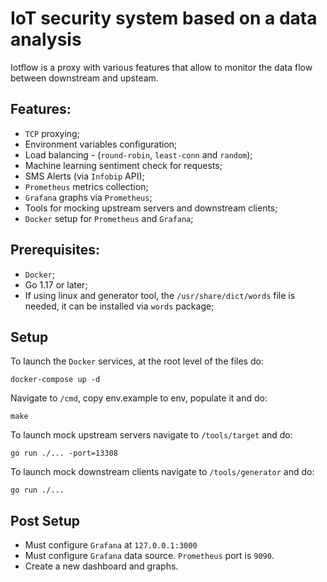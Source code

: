 # IoT security system based on a data analysis

Iotflow is a proxy with various features that allow to monitor the data flow between downstream and upsteam.

## Features:

- `TCP` proxying;
- Environment variables configuration;
- Load balancing - (`round-robin`, `least-conn` and `random`);
- Machine learning sentiment check for requests;
- SMS Alerts (via `Infobip` API);
- `Prometheus` metrics collection;
- `Grafana` graphs via `Prometheus`;
- Tools for mocking upstream servers and downstream clients;
- `Docker` setup for `Prometheus` and `Grafana`;

## Prerequisites:

- `Docker`;
- Go 1.17 or later;
- If using linux and generator tool, the `/usr/share/dict/words` file is needed, it can be installed via `words` package;

## Setup

To launch the `Docker` services, at the root level of the files do:
```
docker-compose up -d
```

Navigate to `/cmd`, copy env.example to env, populate it and do:
```
make
```

To launch mock upstream servers navigate to `/tools/target` and do:
```
go run ./... -port=13308
```

To launch mock downstream clients navigate to `/tools/generator` and do:
```
go run ./...
```

## Post Setup

- Must configure `Grafana` at `127.0.0.1:3000`
- Must configure `Grafana` data source. `Prometheus` port is `9090`.
- Create a new dashboard and graphs.
